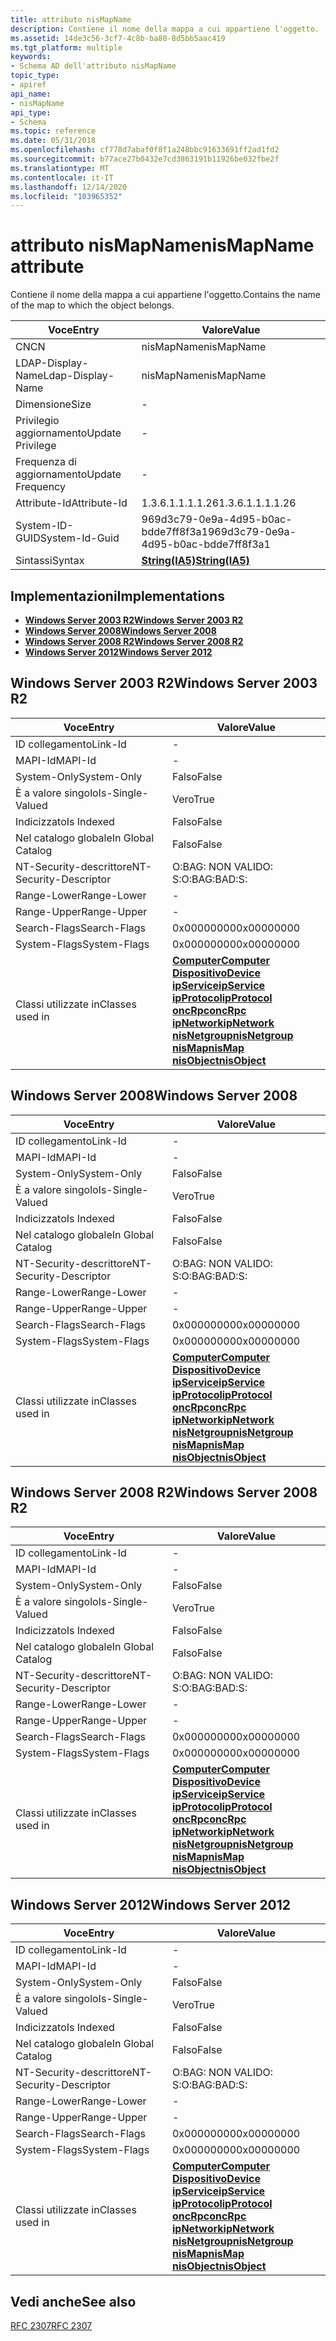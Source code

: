 ```yaml
---
title: attributo nisMapName
description: Contiene il nome della mappa a cui appartiene l'oggetto.
ms.assetid: 14de3c56-3cf7-4c8b-ba80-8d5bb5aac419
ms.tgt_platform: multiple
keywords:
- Schema AD dell'attributo nisMapName
topic_type:
- apiref
api_name:
- nisMapName
api_type:
- Schema
ms.topic: reference
ms.date: 05/31/2018
ms.openlocfilehash: cf778d7abaf0f8f1a248bbc91633691ff2ad1fd2
ms.sourcegitcommit: b77ace27b0432e7cd3863191b11926be032fbe2f
ms.translationtype: MT
ms.contentlocale: it-IT
ms.lasthandoff: 12/14/2020
ms.locfileid: "103965352"
---
```

# <a name="nismapname-attribute"></a><span data-ttu-id="84a1b-104">attributo nisMapName</span><span class="sxs-lookup"><span data-stu-id="84a1b-104">nisMapName attribute</span></span>

<span data-ttu-id="84a1b-105">Contiene il nome della mappa a cui appartiene l'oggetto.</span><span class="sxs-lookup"><span data-stu-id="84a1b-105">Contains the name of the map to which the object belongs.</span></span>



| <span data-ttu-id="84a1b-106">Voce</span><span class="sxs-lookup"><span data-stu-id="84a1b-106">Entry</span></span> | <span data-ttu-id="84a1b-107">Valore</span><span class="sxs-lookup"><span data-stu-id="84a1b-107">Value</span></span> |
|-------------------|--------------------------------------|
| <span data-ttu-id="84a1b-108">CN</span><span class="sxs-lookup"><span data-stu-id="84a1b-108">CN</span></span>                | <span data-ttu-id="84a1b-109">nisMapName</span><span class="sxs-lookup"><span data-stu-id="84a1b-109">nisMapName</span></span>                           |
| <span data-ttu-id="84a1b-110">LDAP-Display-Name</span><span class="sxs-lookup"><span data-stu-id="84a1b-110">Ldap-Display-Name</span></span> | <span data-ttu-id="84a1b-111">nisMapName</span><span class="sxs-lookup"><span data-stu-id="84a1b-111">nisMapName</span></span>                           |
| <span data-ttu-id="84a1b-112">Dimensione</span><span class="sxs-lookup"><span data-stu-id="84a1b-112">Size</span></span>              | \-                                   |
| <span data-ttu-id="84a1b-113">Privilegio aggiornamento</span><span class="sxs-lookup"><span data-stu-id="84a1b-113">Update Privilege</span></span>  | \-                                   |
| <span data-ttu-id="84a1b-114">Frequenza di aggiornamento</span><span class="sxs-lookup"><span data-stu-id="84a1b-114">Update Frequency</span></span>  | \-                                   |
| <span data-ttu-id="84a1b-115">Attribute-Id</span><span class="sxs-lookup"><span data-stu-id="84a1b-115">Attribute-Id</span></span>      | <span data-ttu-id="84a1b-116">1.3.6.1.1.1.1.26</span><span class="sxs-lookup"><span data-stu-id="84a1b-116">1.3.6.1.1.1.1.26</span></span>                     |
| <span data-ttu-id="84a1b-117">System-ID-GUID</span><span class="sxs-lookup"><span data-stu-id="84a1b-117">System-Id-Guid</span></span>    | <span data-ttu-id="84a1b-118">969d3c79-0e9a-4d95-b0ac-bdde7ff8f3a1</span><span class="sxs-lookup"><span data-stu-id="84a1b-118">969d3c79-0e9a-4d95-b0ac-bdde7ff8f3a1</span></span> |
| <span data-ttu-id="84a1b-119">Sintassi</span><span class="sxs-lookup"><span data-stu-id="84a1b-119">Syntax</span></span>            | [<span data-ttu-id="84a1b-120">**String(IA5)**</span><span class="sxs-lookup"><span data-stu-id="84a1b-120">**String(IA5)**</span></span>](s-string-ia5.md)  |



## <a name="implementations"></a><span data-ttu-id="84a1b-121">Implementazioni</span><span class="sxs-lookup"><span data-stu-id="84a1b-121">Implementations</span></span>

-   [<span data-ttu-id="84a1b-122">**Windows Server 2003 R2**</span><span class="sxs-lookup"><span data-stu-id="84a1b-122">**Windows Server 2003 R2**</span></span>](#windows-server-2003-r2)
-   [<span data-ttu-id="84a1b-123">**Windows Server 2008**</span><span class="sxs-lookup"><span data-stu-id="84a1b-123">**Windows Server 2008**</span></span>](#windows-server-2008)
-   [<span data-ttu-id="84a1b-124">**Windows Server 2008 R2**</span><span class="sxs-lookup"><span data-stu-id="84a1b-124">**Windows Server 2008 R2**</span></span>](#windows-server-2008-r2)
-   [<span data-ttu-id="84a1b-125">**Windows Server 2012**</span><span class="sxs-lookup"><span data-stu-id="84a1b-125">**Windows Server 2012**</span></span>](#windows-server-2012)

## <a name="windows-server-2003-r2"></a><span data-ttu-id="84a1b-126">Windows Server 2003 R2</span><span class="sxs-lookup"><span data-stu-id="84a1b-126">Windows Server 2003 R2</span></span>



| <span data-ttu-id="84a1b-127">Voce</span><span class="sxs-lookup"><span data-stu-id="84a1b-127">Entry</span></span> | <span data-ttu-id="84a1b-128">Valore</span><span class="sxs-lookup"><span data-stu-id="84a1b-128">Value</span></span> |
|------------------------|-----------------------------------------------------------------------------------------------------------------------------------------------------------------------------------------------------------------------------------------------------------------------------------------------------------------------------------------------------------------------------------------------|
| <span data-ttu-id="84a1b-129">ID collegamento</span><span class="sxs-lookup"><span data-stu-id="84a1b-129">Link-Id</span></span>                | \-                                                                                                                                                                                                                                                                                                                                                                                            |
| <span data-ttu-id="84a1b-130">MAPI-Id</span><span class="sxs-lookup"><span data-stu-id="84a1b-130">MAPI-Id</span></span>                | \-                                                                                                                                                                                                                                                                                                                                                                                            |
| <span data-ttu-id="84a1b-131">System-Only</span><span class="sxs-lookup"><span data-stu-id="84a1b-131">System-Only</span></span>            | <span data-ttu-id="84a1b-132">Falso</span><span class="sxs-lookup"><span data-stu-id="84a1b-132">False</span></span>                                                                                                                                                                                                                                                                                                                                                                                         |
| <span data-ttu-id="84a1b-133">È a valore singolo</span><span class="sxs-lookup"><span data-stu-id="84a1b-133">Is-Single-Valued</span></span>       | <span data-ttu-id="84a1b-134">Vero</span><span class="sxs-lookup"><span data-stu-id="84a1b-134">True</span></span>                                                                                                                                                                                                                                                                                                                                                                                          |
| <span data-ttu-id="84a1b-135">Indicizzato</span><span class="sxs-lookup"><span data-stu-id="84a1b-135">Is Indexed</span></span>             | <span data-ttu-id="84a1b-136">Falso</span><span class="sxs-lookup"><span data-stu-id="84a1b-136">False</span></span>                                                                                                                                                                                                                                                                                                                                                                                         |
| <span data-ttu-id="84a1b-137">Nel catalogo globale</span><span class="sxs-lookup"><span data-stu-id="84a1b-137">In Global Catalog</span></span>      | <span data-ttu-id="84a1b-138">Falso</span><span class="sxs-lookup"><span data-stu-id="84a1b-138">False</span></span>                                                                                                                                                                                                                                                                                                                                                                                         |
| <span data-ttu-id="84a1b-139">NT-Security-descrittore</span><span class="sxs-lookup"><span data-stu-id="84a1b-139">NT-Security-Descriptor</span></span> | <span data-ttu-id="84a1b-140">O:BAG: NON VALIDO: S:</span><span class="sxs-lookup"><span data-stu-id="84a1b-140">O:BAG:BAD:S:</span></span>                                                                                                                                                                                                                                                                                                                                                                                  |
| <span data-ttu-id="84a1b-141">Range-Lower</span><span class="sxs-lookup"><span data-stu-id="84a1b-141">Range-Lower</span></span>            | \-                                                                                                                                                                                                                                                                                                                                                                                            |
| <span data-ttu-id="84a1b-142">Range-Upper</span><span class="sxs-lookup"><span data-stu-id="84a1b-142">Range-Upper</span></span>            | \-                                                                                                                                                                                                                                                                                                                                                                                            |
| <span data-ttu-id="84a1b-143">Search-Flags</span><span class="sxs-lookup"><span data-stu-id="84a1b-143">Search-Flags</span></span>           | <span data-ttu-id="84a1b-144">0x00000000</span><span class="sxs-lookup"><span data-stu-id="84a1b-144">0x00000000</span></span>                                                                                                                                                                                                                                                                                                                                                                                    |
| <span data-ttu-id="84a1b-145">System-Flags</span><span class="sxs-lookup"><span data-stu-id="84a1b-145">System-Flags</span></span>           | <span data-ttu-id="84a1b-146">0x00000000</span><span class="sxs-lookup"><span data-stu-id="84a1b-146">0x00000000</span></span>                                                                                                                                                                                                                                                                                                                                                                                    |
| <span data-ttu-id="84a1b-147">Classi utilizzate in</span><span class="sxs-lookup"><span data-stu-id="84a1b-147">Classes used in</span></span>        | [<span data-ttu-id="84a1b-148">**Computer**</span><span class="sxs-lookup"><span data-stu-id="84a1b-148">**Computer**</span></span>](c-computer.md)<br/> [<span data-ttu-id="84a1b-149">**Dispositivo**</span><span class="sxs-lookup"><span data-stu-id="84a1b-149">**Device**</span></span>](c-device.md)<br/> [<span data-ttu-id="84a1b-150">**ipService**</span><span class="sxs-lookup"><span data-stu-id="84a1b-150">**ipService**</span></span>](c-ipservice.md)<br/> [<span data-ttu-id="84a1b-151">**ipProtocol**</span><span class="sxs-lookup"><span data-stu-id="84a1b-151">**ipProtocol**</span></span>](c-ipprotocol.md)<br/> [<span data-ttu-id="84a1b-152">**oncRpc**</span><span class="sxs-lookup"><span data-stu-id="84a1b-152">**oncRpc**</span></span>](c-oncrpc.md)<br/> [<span data-ttu-id="84a1b-153">**ipNetwork**</span><span class="sxs-lookup"><span data-stu-id="84a1b-153">**ipNetwork**</span></span>](c-ipnetwork.md)<br/> [<span data-ttu-id="84a1b-154">**nisNetgroup**</span><span class="sxs-lookup"><span data-stu-id="84a1b-154">**nisNetgroup**</span></span>](c-nisnetgroup.md)<br/> [<span data-ttu-id="84a1b-155">**nisMap**</span><span class="sxs-lookup"><span data-stu-id="84a1b-155">**nisMap**</span></span>](c-nismap.md)<br/> [<span data-ttu-id="84a1b-156">**nisObject**</span><span class="sxs-lookup"><span data-stu-id="84a1b-156">**nisObject**</span></span>](c-nisobject.md)<br/> |



## <a name="windows-server-2008"></a><span data-ttu-id="84a1b-157">Windows Server 2008</span><span class="sxs-lookup"><span data-stu-id="84a1b-157">Windows Server 2008</span></span>



| <span data-ttu-id="84a1b-158">Voce</span><span class="sxs-lookup"><span data-stu-id="84a1b-158">Entry</span></span> | <span data-ttu-id="84a1b-159">Valore</span><span class="sxs-lookup"><span data-stu-id="84a1b-159">Value</span></span> |
|------------------------|-----------------------------------------------------------------------------------------------------------------------------------------------------------------------------------------------------------------------------------------------------------------------------------------------------------------------------------------------------------------------------------------------|
| <span data-ttu-id="84a1b-160">ID collegamento</span><span class="sxs-lookup"><span data-stu-id="84a1b-160">Link-Id</span></span>                | \-                                                                                                                                                                                                                                                                                                                                                                                            |
| <span data-ttu-id="84a1b-161">MAPI-Id</span><span class="sxs-lookup"><span data-stu-id="84a1b-161">MAPI-Id</span></span>                | \-                                                                                                                                                                                                                                                                                                                                                                                            |
| <span data-ttu-id="84a1b-162">System-Only</span><span class="sxs-lookup"><span data-stu-id="84a1b-162">System-Only</span></span>            | <span data-ttu-id="84a1b-163">Falso</span><span class="sxs-lookup"><span data-stu-id="84a1b-163">False</span></span>                                                                                                                                                                                                                                                                                                                                                                                         |
| <span data-ttu-id="84a1b-164">È a valore singolo</span><span class="sxs-lookup"><span data-stu-id="84a1b-164">Is-Single-Valued</span></span>       | <span data-ttu-id="84a1b-165">Vero</span><span class="sxs-lookup"><span data-stu-id="84a1b-165">True</span></span>                                                                                                                                                                                                                                                                                                                                                                                          |
| <span data-ttu-id="84a1b-166">Indicizzato</span><span class="sxs-lookup"><span data-stu-id="84a1b-166">Is Indexed</span></span>             | <span data-ttu-id="84a1b-167">Falso</span><span class="sxs-lookup"><span data-stu-id="84a1b-167">False</span></span>                                                                                                                                                                                                                                                                                                                                                                                         |
| <span data-ttu-id="84a1b-168">Nel catalogo globale</span><span class="sxs-lookup"><span data-stu-id="84a1b-168">In Global Catalog</span></span>      | <span data-ttu-id="84a1b-169">Falso</span><span class="sxs-lookup"><span data-stu-id="84a1b-169">False</span></span>                                                                                                                                                                                                                                                                                                                                                                                         |
| <span data-ttu-id="84a1b-170">NT-Security-descrittore</span><span class="sxs-lookup"><span data-stu-id="84a1b-170">NT-Security-Descriptor</span></span> | <span data-ttu-id="84a1b-171">O:BAG: NON VALIDO: S:</span><span class="sxs-lookup"><span data-stu-id="84a1b-171">O:BAG:BAD:S:</span></span>                                                                                                                                                                                                                                                                                                                                                                                  |
| <span data-ttu-id="84a1b-172">Range-Lower</span><span class="sxs-lookup"><span data-stu-id="84a1b-172">Range-Lower</span></span>            | \-                                                                                                                                                                                                                                                                                                                                                                                            |
| <span data-ttu-id="84a1b-173">Range-Upper</span><span class="sxs-lookup"><span data-stu-id="84a1b-173">Range-Upper</span></span>            | \-                                                                                                                                                                                                                                                                                                                                                                                            |
| <span data-ttu-id="84a1b-174">Search-Flags</span><span class="sxs-lookup"><span data-stu-id="84a1b-174">Search-Flags</span></span>           | <span data-ttu-id="84a1b-175">0x00000000</span><span class="sxs-lookup"><span data-stu-id="84a1b-175">0x00000000</span></span>                                                                                                                                                                                                                                                                                                                                                                                    |
| <span data-ttu-id="84a1b-176">System-Flags</span><span class="sxs-lookup"><span data-stu-id="84a1b-176">System-Flags</span></span>           | <span data-ttu-id="84a1b-177">0x00000000</span><span class="sxs-lookup"><span data-stu-id="84a1b-177">0x00000000</span></span>                                                                                                                                                                                                                                                                                                                                                                                    |
| <span data-ttu-id="84a1b-178">Classi utilizzate in</span><span class="sxs-lookup"><span data-stu-id="84a1b-178">Classes used in</span></span>        | [<span data-ttu-id="84a1b-179">**Computer**</span><span class="sxs-lookup"><span data-stu-id="84a1b-179">**Computer**</span></span>](c-computer.md)<br/> [<span data-ttu-id="84a1b-180">**Dispositivo**</span><span class="sxs-lookup"><span data-stu-id="84a1b-180">**Device**</span></span>](c-device.md)<br/> [<span data-ttu-id="84a1b-181">**ipService**</span><span class="sxs-lookup"><span data-stu-id="84a1b-181">**ipService**</span></span>](c-ipservice.md)<br/> [<span data-ttu-id="84a1b-182">**ipProtocol**</span><span class="sxs-lookup"><span data-stu-id="84a1b-182">**ipProtocol**</span></span>](c-ipprotocol.md)<br/> [<span data-ttu-id="84a1b-183">**oncRpc**</span><span class="sxs-lookup"><span data-stu-id="84a1b-183">**oncRpc**</span></span>](c-oncrpc.md)<br/> [<span data-ttu-id="84a1b-184">**ipNetwork**</span><span class="sxs-lookup"><span data-stu-id="84a1b-184">**ipNetwork**</span></span>](c-ipnetwork.md)<br/> [<span data-ttu-id="84a1b-185">**nisNetgroup**</span><span class="sxs-lookup"><span data-stu-id="84a1b-185">**nisNetgroup**</span></span>](c-nisnetgroup.md)<br/> [<span data-ttu-id="84a1b-186">**nisMap**</span><span class="sxs-lookup"><span data-stu-id="84a1b-186">**nisMap**</span></span>](c-nismap.md)<br/> [<span data-ttu-id="84a1b-187">**nisObject**</span><span class="sxs-lookup"><span data-stu-id="84a1b-187">**nisObject**</span></span>](c-nisobject.md)<br/> |



## <a name="windows-server-2008-r2"></a><span data-ttu-id="84a1b-188">Windows Server 2008 R2</span><span class="sxs-lookup"><span data-stu-id="84a1b-188">Windows Server 2008 R2</span></span>



| <span data-ttu-id="84a1b-189">Voce</span><span class="sxs-lookup"><span data-stu-id="84a1b-189">Entry</span></span> | <span data-ttu-id="84a1b-190">Valore</span><span class="sxs-lookup"><span data-stu-id="84a1b-190">Value</span></span> |
|------------------------|-----------------------------------------------------------------------------------------------------------------------------------------------------------------------------------------------------------------------------------------------------------------------------------------------------------------------------------------------------------------------------------------------|
| <span data-ttu-id="84a1b-191">ID collegamento</span><span class="sxs-lookup"><span data-stu-id="84a1b-191">Link-Id</span></span>                | \-                                                                                                                                                                                                                                                                                                                                                                                            |
| <span data-ttu-id="84a1b-192">MAPI-Id</span><span class="sxs-lookup"><span data-stu-id="84a1b-192">MAPI-Id</span></span>                | \-                                                                                                                                                                                                                                                                                                                                                                                            |
| <span data-ttu-id="84a1b-193">System-Only</span><span class="sxs-lookup"><span data-stu-id="84a1b-193">System-Only</span></span>            | <span data-ttu-id="84a1b-194">Falso</span><span class="sxs-lookup"><span data-stu-id="84a1b-194">False</span></span>                                                                                                                                                                                                                                                                                                                                                                                         |
| <span data-ttu-id="84a1b-195">È a valore singolo</span><span class="sxs-lookup"><span data-stu-id="84a1b-195">Is-Single-Valued</span></span>       | <span data-ttu-id="84a1b-196">Vero</span><span class="sxs-lookup"><span data-stu-id="84a1b-196">True</span></span>                                                                                                                                                                                                                                                                                                                                                                                          |
| <span data-ttu-id="84a1b-197">Indicizzato</span><span class="sxs-lookup"><span data-stu-id="84a1b-197">Is Indexed</span></span>             | <span data-ttu-id="84a1b-198">Falso</span><span class="sxs-lookup"><span data-stu-id="84a1b-198">False</span></span>                                                                                                                                                                                                                                                                                                                                                                                         |
| <span data-ttu-id="84a1b-199">Nel catalogo globale</span><span class="sxs-lookup"><span data-stu-id="84a1b-199">In Global Catalog</span></span>      | <span data-ttu-id="84a1b-200">Falso</span><span class="sxs-lookup"><span data-stu-id="84a1b-200">False</span></span>                                                                                                                                                                                                                                                                                                                                                                                         |
| <span data-ttu-id="84a1b-201">NT-Security-descrittore</span><span class="sxs-lookup"><span data-stu-id="84a1b-201">NT-Security-Descriptor</span></span> | <span data-ttu-id="84a1b-202">O:BAG: NON VALIDO: S:</span><span class="sxs-lookup"><span data-stu-id="84a1b-202">O:BAG:BAD:S:</span></span>                                                                                                                                                                                                                                                                                                                                                                                  |
| <span data-ttu-id="84a1b-203">Range-Lower</span><span class="sxs-lookup"><span data-stu-id="84a1b-203">Range-Lower</span></span>            | \-                                                                                                                                                                                                                                                                                                                                                                                            |
| <span data-ttu-id="84a1b-204">Range-Upper</span><span class="sxs-lookup"><span data-stu-id="84a1b-204">Range-Upper</span></span>            | \-                                                                                                                                                                                                                                                                                                                                                                                            |
| <span data-ttu-id="84a1b-205">Search-Flags</span><span class="sxs-lookup"><span data-stu-id="84a1b-205">Search-Flags</span></span>           | <span data-ttu-id="84a1b-206">0x00000000</span><span class="sxs-lookup"><span data-stu-id="84a1b-206">0x00000000</span></span>                                                                                                                                                                                                                                                                                                                                                                                    |
| <span data-ttu-id="84a1b-207">System-Flags</span><span class="sxs-lookup"><span data-stu-id="84a1b-207">System-Flags</span></span>           | <span data-ttu-id="84a1b-208">0x00000000</span><span class="sxs-lookup"><span data-stu-id="84a1b-208">0x00000000</span></span>                                                                                                                                                                                                                                                                                                                                                                                    |
| <span data-ttu-id="84a1b-209">Classi utilizzate in</span><span class="sxs-lookup"><span data-stu-id="84a1b-209">Classes used in</span></span>        | [<span data-ttu-id="84a1b-210">**Computer**</span><span class="sxs-lookup"><span data-stu-id="84a1b-210">**Computer**</span></span>](c-computer.md)<br/> [<span data-ttu-id="84a1b-211">**Dispositivo**</span><span class="sxs-lookup"><span data-stu-id="84a1b-211">**Device**</span></span>](c-device.md)<br/> [<span data-ttu-id="84a1b-212">**ipService**</span><span class="sxs-lookup"><span data-stu-id="84a1b-212">**ipService**</span></span>](c-ipservice.md)<br/> [<span data-ttu-id="84a1b-213">**ipProtocol**</span><span class="sxs-lookup"><span data-stu-id="84a1b-213">**ipProtocol**</span></span>](c-ipprotocol.md)<br/> [<span data-ttu-id="84a1b-214">**oncRpc**</span><span class="sxs-lookup"><span data-stu-id="84a1b-214">**oncRpc**</span></span>](c-oncrpc.md)<br/> [<span data-ttu-id="84a1b-215">**ipNetwork**</span><span class="sxs-lookup"><span data-stu-id="84a1b-215">**ipNetwork**</span></span>](c-ipnetwork.md)<br/> [<span data-ttu-id="84a1b-216">**nisNetgroup**</span><span class="sxs-lookup"><span data-stu-id="84a1b-216">**nisNetgroup**</span></span>](c-nisnetgroup.md)<br/> [<span data-ttu-id="84a1b-217">**nisMap**</span><span class="sxs-lookup"><span data-stu-id="84a1b-217">**nisMap**</span></span>](c-nismap.md)<br/> [<span data-ttu-id="84a1b-218">**nisObject**</span><span class="sxs-lookup"><span data-stu-id="84a1b-218">**nisObject**</span></span>](c-nisobject.md)<br/> |



## <a name="windows-server-2012"></a><span data-ttu-id="84a1b-219">Windows Server 2012</span><span class="sxs-lookup"><span data-stu-id="84a1b-219">Windows Server 2012</span></span>



| <span data-ttu-id="84a1b-220">Voce</span><span class="sxs-lookup"><span data-stu-id="84a1b-220">Entry</span></span> | <span data-ttu-id="84a1b-221">Valore</span><span class="sxs-lookup"><span data-stu-id="84a1b-221">Value</span></span> |
|------------------------|-----------------------------------------------------------------------------------------------------------------------------------------------------------------------------------------------------------------------------------------------------------------------------------------------------------------------------------------------------------------------------------------------|
| <span data-ttu-id="84a1b-222">ID collegamento</span><span class="sxs-lookup"><span data-stu-id="84a1b-222">Link-Id</span></span>                | \-                                                                                                                                                                                                                                                                                                                                                                                            |
| <span data-ttu-id="84a1b-223">MAPI-Id</span><span class="sxs-lookup"><span data-stu-id="84a1b-223">MAPI-Id</span></span>                | \-                                                                                                                                                                                                                                                                                                                                                                                            |
| <span data-ttu-id="84a1b-224">System-Only</span><span class="sxs-lookup"><span data-stu-id="84a1b-224">System-Only</span></span>            | <span data-ttu-id="84a1b-225">Falso</span><span class="sxs-lookup"><span data-stu-id="84a1b-225">False</span></span>                                                                                                                                                                                                                                                                                                                                                                                         |
| <span data-ttu-id="84a1b-226">È a valore singolo</span><span class="sxs-lookup"><span data-stu-id="84a1b-226">Is-Single-Valued</span></span>       | <span data-ttu-id="84a1b-227">Vero</span><span class="sxs-lookup"><span data-stu-id="84a1b-227">True</span></span>                                                                                                                                                                                                                                                                                                                                                                                          |
| <span data-ttu-id="84a1b-228">Indicizzato</span><span class="sxs-lookup"><span data-stu-id="84a1b-228">Is Indexed</span></span>             | <span data-ttu-id="84a1b-229">Falso</span><span class="sxs-lookup"><span data-stu-id="84a1b-229">False</span></span>                                                                                                                                                                                                                                                                                                                                                                                         |
| <span data-ttu-id="84a1b-230">Nel catalogo globale</span><span class="sxs-lookup"><span data-stu-id="84a1b-230">In Global Catalog</span></span>      | <span data-ttu-id="84a1b-231">Falso</span><span class="sxs-lookup"><span data-stu-id="84a1b-231">False</span></span>                                                                                                                                                                                                                                                                                                                                                                                         |
| <span data-ttu-id="84a1b-232">NT-Security-descrittore</span><span class="sxs-lookup"><span data-stu-id="84a1b-232">NT-Security-Descriptor</span></span> | <span data-ttu-id="84a1b-233">O:BAG: NON VALIDO: S:</span><span class="sxs-lookup"><span data-stu-id="84a1b-233">O:BAG:BAD:S:</span></span>                                                                                                                                                                                                                                                                                                                                                                                  |
| <span data-ttu-id="84a1b-234">Range-Lower</span><span class="sxs-lookup"><span data-stu-id="84a1b-234">Range-Lower</span></span>            | \-                                                                                                                                                                                                                                                                                                                                                                                            |
| <span data-ttu-id="84a1b-235">Range-Upper</span><span class="sxs-lookup"><span data-stu-id="84a1b-235">Range-Upper</span></span>            | \-                                                                                                                                                                                                                                                                                                                                                                                            |
| <span data-ttu-id="84a1b-236">Search-Flags</span><span class="sxs-lookup"><span data-stu-id="84a1b-236">Search-Flags</span></span>           | <span data-ttu-id="84a1b-237">0x00000000</span><span class="sxs-lookup"><span data-stu-id="84a1b-237">0x00000000</span></span>                                                                                                                                                                                                                                                                                                                                                                                    |
| <span data-ttu-id="84a1b-238">System-Flags</span><span class="sxs-lookup"><span data-stu-id="84a1b-238">System-Flags</span></span>           | <span data-ttu-id="84a1b-239">0x00000000</span><span class="sxs-lookup"><span data-stu-id="84a1b-239">0x00000000</span></span>                                                                                                                                                                                                                                                                                                                                                                                    |
| <span data-ttu-id="84a1b-240">Classi utilizzate in</span><span class="sxs-lookup"><span data-stu-id="84a1b-240">Classes used in</span></span>        | [<span data-ttu-id="84a1b-241">**Computer**</span><span class="sxs-lookup"><span data-stu-id="84a1b-241">**Computer**</span></span>](c-computer.md)<br/> [<span data-ttu-id="84a1b-242">**Dispositivo**</span><span class="sxs-lookup"><span data-stu-id="84a1b-242">**Device**</span></span>](c-device.md)<br/> [<span data-ttu-id="84a1b-243">**ipService**</span><span class="sxs-lookup"><span data-stu-id="84a1b-243">**ipService**</span></span>](c-ipservice.md)<br/> [<span data-ttu-id="84a1b-244">**ipProtocol**</span><span class="sxs-lookup"><span data-stu-id="84a1b-244">**ipProtocol**</span></span>](c-ipprotocol.md)<br/> [<span data-ttu-id="84a1b-245">**oncRpc**</span><span class="sxs-lookup"><span data-stu-id="84a1b-245">**oncRpc**</span></span>](c-oncrpc.md)<br/> [<span data-ttu-id="84a1b-246">**ipNetwork**</span><span class="sxs-lookup"><span data-stu-id="84a1b-246">**ipNetwork**</span></span>](c-ipnetwork.md)<br/> [<span data-ttu-id="84a1b-247">**nisNetgroup**</span><span class="sxs-lookup"><span data-stu-id="84a1b-247">**nisNetgroup**</span></span>](c-nisnetgroup.md)<br/> [<span data-ttu-id="84a1b-248">**nisMap**</span><span class="sxs-lookup"><span data-stu-id="84a1b-248">**nisMap**</span></span>](c-nismap.md)<br/> [<span data-ttu-id="84a1b-249">**nisObject**</span><span class="sxs-lookup"><span data-stu-id="84a1b-249">**nisObject**</span></span>](c-nisobject.md)<br/> |



## <a name="see-also"></a><span data-ttu-id="84a1b-250">Vedi anche</span><span class="sxs-lookup"><span data-stu-id="84a1b-250">See also</span></span>

<dl> <dt>

[<span data-ttu-id="84a1b-251">RFC 2307</span><span class="sxs-lookup"><span data-stu-id="84a1b-251">RFC 2307</span></span>](https://www.ietf.org/rfc/rfc2307.txt)
</dt> </dl>

 

 





